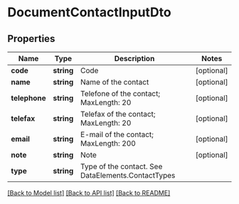 # DocumentContactInputDto

## Properties
Name | Type | Description | Notes
------------ | ------------- | ------------- | -------------
**code** | **string** | Code | [optional] 
**name** | **string** | Name of the contact | [optional] 
**telephone** | **string** | Telefone of the contact; MaxLength: 20 | [optional] 
**telefax** | **string** | Telefax of the contact; MaxLength: 20 | [optional] 
**email** | **string** | E-mail of the contact; MaxLength: 200 | [optional] 
**note** | **string** | Note | [optional] 
**type** | **string** | Type of the contact. See DataElements.ContactTypes | 

[[Back to Model list]](../README.md#documentation-for-models) [[Back to API list]](../README.md#documentation-for-api-endpoints) [[Back to README]](../README.md)


